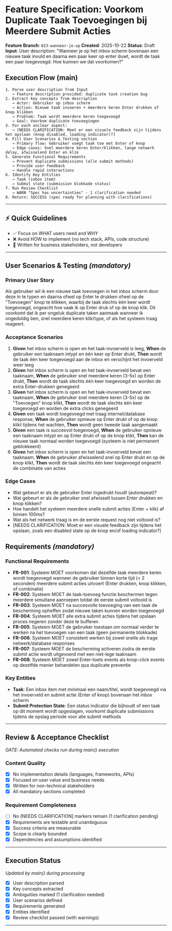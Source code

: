# Feature Specification: Voorkom Duplicate Taak Toevoegingen bij Meerdere Submit Acties

**Feature Branch**: `023-wanneer-je-op`
**Created**: 2025-10-22
**Status**: Draft
**Input**: User description: "Wanneer je op het inbox scherm bovenaan een nieuwe taak invuld en daarna een paar keer op enter duwt, wordt de taak een paar toegevoegd. Hoe kunnen we dat voorkomen?"

## Execution Flow (main)
```
1. Parse user description from Input
   → Feature description provided: duplicate task creation bug
2. Extract key concepts from description
   → Actor: Gebruiker op inbox scherm
   → Action: Nieuwe taak invoeren + meerdere keren Enter drukken of knop klikken
   → Problem: Taak wordt meerdere keren toegevoegd
   → Goal: Voorkom duplicate toevoegingen
3. For each unclear aspect:
   → [NEEDS CLARIFICATION: Moet er een visuele feedback zijn tijdens het opslaan (knop disabled, loading indicator)?]
4. Fill User Scenarios & Testing section
   → Primary flow: Gebruiker voegt taak toe met Enter of knop
   → Edge cases: Snel meerdere keren Enter/klikken, lange netwerk delay, afwisselend Enter en klik
5. Generate Functional Requirements
   → Prevent duplicate submissions (alle submit methods)
   → Provide user feedback
   → Handle rapid interactions
6. Identify Key Entities
   → Taak (inbox item)
   → Submit state (submission blokkade status)
7. Run Review Checklist
   → WARN "Spec has uncertainties" - 1 clarification needed
8. Return: SUCCESS (spec ready for planning with clarifications)
```

---

## ⚡ Quick Guidelines
- ✅ Focus on WHAT users need and WHY
- ❌ Avoid HOW to implement (no tech stack, APIs, code structure)
- 👥 Written for business stakeholders, not developers

---

## User Scenarios & Testing *(mandatory)*

### Primary User Story
Als gebruiker wil ik een nieuwe taak toevoegen in het inbox scherm door deze in te typen en daarna ofwel op Enter te drukken ofwel op de "Toevoegen" knop te klikken, waarbij de taak slechts één keer wordt toegevoegd, ongeacht hoe vaak ik op Enter druk of op de knop klik. Dit voorkomt dat ik per ongeluk duplicate taken aanmaak wanneer ik ongeduldig ben, snel meerdere keren klik/type, of als het systeem traag reageert.

### Acceptance Scenarios
1. **Given** het inbox scherm is open en het taak-invoerveld is leeg, **When** de gebruiker een taaknaam intypt en één keer op Enter drukt, **Then** wordt de taak één keer toegevoegd aan de inbox en verschijnt het invoerveld weer leeg
2. **Given** het inbox scherm is open en het taak-invoerveld bevat een taaknaam, **When** de gebruiker snel meerdere keren (3-5x) op Enter drukt, **Then** wordt de taak slechts één keer toegevoegd en worden de extra Enter-drukken genegeerd
3. **Given** het inbox scherm is open en het taak-invoerveld bevat een taaknaam, **When** de gebruiker snel meerdere keren (3-5x) op de "Toevoegen" knop klikt, **Then** wordt de taak slechts één keer toegevoegd en worden de extra clicks genegeerd
4. **Given** een taak wordt toegevoegd met traag internet/database response, **When** de gebruiker opnieuw op Enter drukt of op de knop klikt tijdens het wachten, **Then** wordt geen tweede taak aangemaakt
5. **Given** een taak is succesvol toegevoegd, **When** de gebruiker opnieuw een taaknaam intypt en op Enter drukt of op de knop klikt, **Then** kan de nieuwe taak normaal worden toegevoegd (systeem is niet permanent geblokkeerd)
6. **Given** het inbox scherm is open en het taak-invoerveld bevat een taaknaam, **When** de gebruiker afwisselend snel op Enter drukt en op de knop klikt, **Then** wordt de taak slechts één keer toegevoegd ongeacht de combinatie van acties

### Edge Cases
- Wat gebeurt er als de gebruiker Enter ingedrukt houdt (autorepeat)?
- Wat gebeurt er als de gebruiker snel afwisselt tussen Enter drukken en knop klikken?
- Hoe handelt het systeem meerdere snelle submit acties (Enter + klik) af binnen 100ms?
- Wat als het netwerk traag is en de eerste request nog niet voltooid is?
- [NEEDS CLARIFICATION: Moet er een visuele feedback zijn tijdens het opslaan, zoals een disabled state op de knop en/of loading indicator?]

## Requirements *(mandatory)*

### Functional Requirements
- **FR-001**: Systeem MOET voorkomen dat dezelfde taak meerdere keren wordt toegevoegd wanneer de gebruiker binnen korte tijd (< 2 seconden) meerdere submit acties uitvoert (Enter drukken, knop klikken, of combinatie)
- **FR-002**: Systeem MOET de taak-toevoeg functie beschermen tegen meerdere simultane aanroepen totdat de eerste submit voltooid is
- **FR-003**: Systeem MOET na succesvolle toevoeging van een taak de bescherming opheffen zodat nieuwe taken kunnen worden toegevoegd
- **FR-004**: Systeem MOET alle extra submit acties tijdens het opslaan proces negeren zonder deze te bufferen
- **FR-005**: Systeem MOET de gebruiker toestaan om normaal verder te werken na het toevoegen van een taak (geen permanente blokkade)
- **FR-006**: Systeem MOET consistent werken bij zowel snelle als trage netwerk/database responses
- **FR-007**: Systeem MOET de bescherming activeren zodra de eerste submit actie wordt uitgevoerd met een niet-lege taaknaam
- **FR-008**: Systeem MOET zowel Enter-toets events als knop-click events op dezelfde manier behandelen qua duplicate preventie

### Key Entities
- **Taak**: Een inbox item met minimaal een naam/titel, wordt toegevoegd via het invoerveld en submit actie (Enter of knop) bovenaan het inbox scherm
- **Submit Protection State**: Een status indicator die bijhoudt of een taak op dit moment wordt opgeslagen, voorkomt duplicate submissions tijdens de opslag periode voor alle submit methods

---

## Review & Acceptance Checklist
*GATE: Automated checks run during main() execution*

### Content Quality
- [x] No implementation details (languages, frameworks, APIs)
- [x] Focused on user value and business needs
- [x] Written for non-technical stakeholders
- [x] All mandatory sections completed

### Requirement Completeness
- [ ] No [NEEDS CLARIFICATION] markers remain (1 clarification pending)
- [x] Requirements are testable and unambiguous
- [x] Success criteria are measurable
- [x] Scope is clearly bounded
- [x] Dependencies and assumptions identified

---

## Execution Status
*Updated by main() during processing*

- [x] User description parsed
- [x] Key concepts extracted
- [x] Ambiguities marked (1 clarification needed)
- [x] User scenarios defined
- [x] Requirements generated
- [x] Entities identified
- [x] Review checklist passed (with warnings)

---
